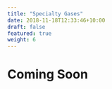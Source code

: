 ```yaml
---
title: "Specialty Gases"
date: 2018-11-18T12:33:46+10:00
draft: false
featured: true
weight: 6
---
```


# Coming Soon
